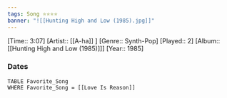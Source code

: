 ```yaml
---
tags: Song ⭐⭐⭐⭐ 
banner: "![[Hunting High and Low (1985).jpg]]"
---
```

[Time:: 3:07]
[Artist:: [[A-ha]] ]
[Genre:: Synth-Pop]
[Played:: 2]
[Album:: [[Hunting High and Low (1985)]]]
[Year:: 1985]
### Dates
````dataview
TABLE Favorite_Song
WHERE Favorite_Song = [[Love Is Reason]]
````